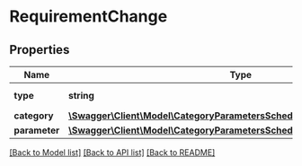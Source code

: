# RequirementChange

## Properties
Name | Type | Description | Notes
------------ | ------------- | ------------- | -------------
**type** | **string** |  | [optional] [default to 'REQUIREMENT_CHANGE']
**category** | [**\Swagger\Client\Model\CategoryParametersScheduledBaseChangeCategory**](CategoryParametersScheduledBaseChangeCategory.md) |  | 
**parameter** | [**\Swagger\Client\Model\CategoryParametersScheduledBaseChangeParameter**](CategoryParametersScheduledBaseChangeParameter.md) |  | 

[[Back to Model list]](../../README.md#documentation-for-models) [[Back to API list]](../../README.md#documentation-for-api-endpoints) [[Back to README]](../../README.md)


